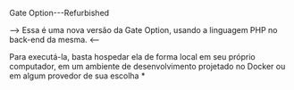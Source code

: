 Gate Option---Refurbished

--> Essa é uma nova versão da Gate Option, usando a linguagem PHP no back-end da mesma. <--

Para executá-la, basta hospedar ela de forma local em seu próprio computador, em um ambiente de desenvolvimento projetado no Docker ou em algum provedor de sua escolha *